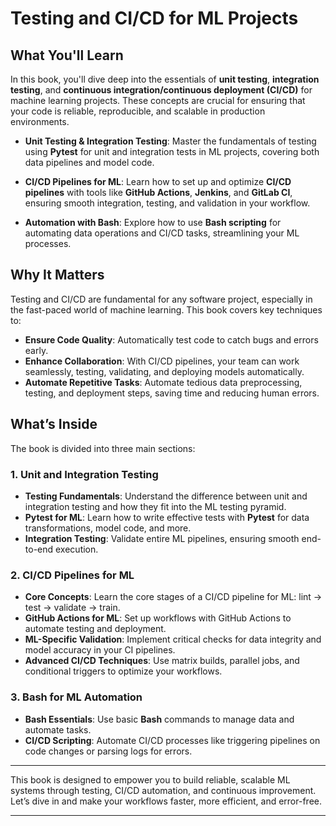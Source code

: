 # **Testing and CI/CD for ML Projects**

## **What You'll Learn**
In this book, you'll dive deep into the essentials of **unit testing**, **integration testing**, and **continuous integration/continuous deployment (CI/CD)** for machine learning projects. These concepts are crucial for ensuring that your code is reliable, reproducible, and scalable in production environments.

- **Unit Testing & Integration Testing**: Master the fundamentals of testing using **Pytest** for unit and integration tests in ML projects, covering both data pipelines and model code.
  
- **CI/CD Pipelines for ML**: Learn how to set up and optimize **CI/CD pipelines** with tools like **GitHub Actions**, **Jenkins**, and **GitLab CI**, ensuring smooth integration, testing, and validation in your workflow.

- **Automation with Bash**: Explore how to use **Bash scripting** for automating data operations and CI/CD tasks, streamlining your ML processes.

## **Why It Matters**
Testing and CI/CD are fundamental for any software project, especially in the fast-paced world of machine learning. This book covers key techniques to:
- **Ensure Code Quality**: Automatically test code to catch bugs and errors early.
- **Enhance Collaboration**: With CI/CD pipelines, your team can work seamlessly, testing, validating, and deploying models automatically.
- **Automate Repetitive Tasks**: Automate tedious data preprocessing, testing, and deployment steps, saving time and reducing human errors.

## **What’s Inside**
The book is divided into three main sections:

### 1. **Unit and Integration Testing**
   - **Testing Fundamentals**: Understand the difference between unit and integration testing and how they fit into the ML testing pyramid.
   - **Pytest for ML**: Learn how to write effective tests with **Pytest** for data transformations, model code, and more.
   - **Integration Testing**: Validate entire ML pipelines, ensuring smooth end-to-end execution.

### 2. **CI/CD Pipelines for ML**
   - **Core Concepts**: Learn the core stages of a CI/CD pipeline for ML: lint → test → validate → train.
   - **GitHub Actions for ML**: Set up workflows with GitHub Actions to automate testing and deployment.
   - **ML-Specific Validation**: Implement critical checks for data integrity and model accuracy in your CI pipelines.
   - **Advanced CI/CD Techniques**: Use matrix builds, parallel jobs, and conditional triggers to optimize your workflows.

### 3. **Bash for ML Automation**
   - **Bash Essentials**: Use basic **Bash** commands to manage data and automate tasks.
   - **CI/CD Scripting**: Automate CI/CD processes like triggering pipelines on code changes or parsing logs for errors.

---

This book is designed to empower you to build reliable, scalable ML systems through testing, CI/CD automation, and continuous improvement. Let’s dive in and make your workflows faster, more efficient, and error-free.

---
